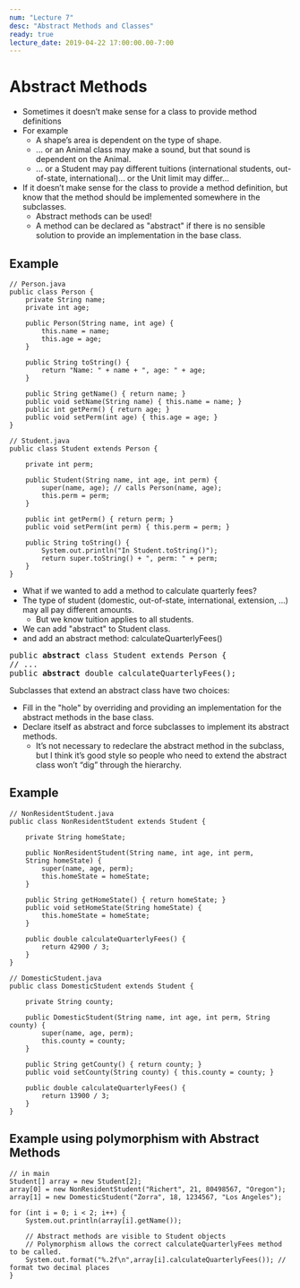 ```yaml
---
num: "Lecture 7"
desc: "Abstract Methods and Classes"
ready: true
lecture_date: 2019-04-22 17:00:00.00-7:00
---
```


# Abstract Methods
* Sometimes it doesn’t make sense for a class to provide method definitions
* For example
    * A shape’s area is dependent on the type of shape.
    * ... or an Animal class may make a sound, but that sound is dependent on the Animal.
    * ... or a Student may pay different tuitions (international students, out-of-state, international)... or the Unit limit may differ...
* If it doesn’t make sense for the class to provide a method definition, but know that the method should be implemented somewhere in the subclasses.
    * Abstract methods can be used!
    * A method can be declared as "abstract" if there is no sensible solution to provide an implementation in the base class.

## Example

```
// Person.java
public class Person {
    private String name;
    private int age;

    public Person(String name, int age) {
        this.name = name;
        this.age = age;
    }

    public String toString() {
    	return "Name: " + name + ", age: " + age;
    }

    public String getName() { return name; }
    public void setName(String name) { this.name = name; }
    public int getPerm() { return age; }
    public void setPerm(int age) { this.age = age; }
}
```
```
// Student.java
public class Student extends Person {

    private int perm;

    public Student(String name, int age, int perm) {
        super(name, age); // calls Person(name, age);
        this.perm = perm;
    }

    public int getPerm() { return perm; }	
    public void setPerm(int perm) { this.perm = perm; }

    public String toString() {
        System.out.println("In Student.toString()");
        return super.toString() + ", perm: " + perm;
    }
}
```

* What if we wanted to add a method to calculate quarterly fees?
* The type of student (domestic, out-of-state, international, extension, ...) may all pay different amounts.
    * But we know tuition applies to all students.
* We can add "abstract" to Student class.
* and add an abstract method: calculateQuarterlyFees()

<pre>
public <b>abstract</b> class Student extends Person {
// ...
public <b>abstract</b> double calculateQuarterlyFees();
</pre>

Subclasses that extend an abstract class have two choices:
* Fill in the "hole" by overriding and providing an implementation for the abstract methods in the base class.
* Declare itself as abstract and force subclasses to implement its abstract methods.
    * It’s not necessary to redeclare the abstract method in the subclass, but I think it’s good style so people who need to extend the abstract class won’t “dig” through the hierarchy.

## Example

```
// NonResidentStudent.java
public class NonResidentStudent extends Student {

    private String homeState;

    public NonResidentStudent(String name, int age, int perm,
    String homeState) {
        super(name, age, perm);
        this.homeState = homeState;
    }

    public String getHomeState() { return homeState; }
    public void setHomeState(String homeState) {
        this.homeState = homeState;
    }

    public double calculateQuarterlyFees() {
        return 42900 / 3;
    }
}
```
```
// DomesticStudent.java
public class DomesticStudent extends Student {

    private String county;

    public DomesticStudent(String name, int age, int perm, String county) {
        super(name, age, perm);
        this.county = county;
    }

    public String getCounty() { return county; }
    public void setCounty(String county) { this.county = county; }

    public double calculateQuarterlyFees() {
        return 13900 / 3;
    }
}
```

## Example using polymorphism with Abstract Methods

```
// in main
Student[] array = new Student[2];
array[0] = new NonResidentStudent("Richert", 21, 80498567, "Oregon");
array[1] = new DomesticStudent("Zorra", 18, 1234567, "Los Angeles");

for (int i = 0; i < 2; i++) {
    System.out.println(array[i].getName());

    // Abstract methods are visible to Student objects
    // Polymorphism allows the correct calculateQuarterlyFees method to be called.
    System.out.format("%.2f\n",array[i].calculateQuarterlyFees()); // format two decimal places
}
```
